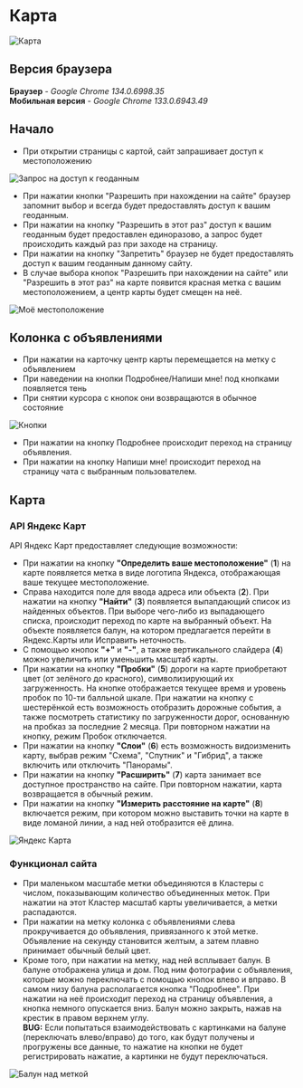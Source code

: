 # Карта

![Карта](assets/main.png)

## Версия браузера

**Браузер** - *Google Chrome 134.0.6998.35*  
**Мобильная версия** - *Google Chrome 133.0.6943.49*

## Начало

- При открытии страницы с картой, сайт запрашивает доступ к местоположению

![Запрос на доступ к геоданным](assets/accessToGeo.png)

- При нажатии кнопки "Разрешить при нахождении на сайте" браузер запомнит выбор и всегда будет предоставлять доступ к вашим геоданным.
- При нажатии на кнопку "Разрешить в этот раз" доступ к вашим геоданным будет предоставлен единоразово, а запрос будет происходить каждый раз при заходе на страницу.
- При нажатии на кнопку "Запретить" браузер не будет предоставлять доступ к вашим геоданным данному сайту.
- В случае выбора кнопок "Разрешить при нахождении на сайте" или "Разрешить в этот раз" на карте появится красная метка с вашим местоположением, а центр карты будет смещен на неё.

![Моё местоположение](assets/myGeo.png)

## Колонка с объявлениями

- При нажатии на карточку центр карты перемещается на метку с объявлением
- При наведении на кнопки Подробнее/Напиши мне! под кнопками появляется тень
- При снятии курсора с кнопок они возвращаются в обычное состояние

![Кнопки](assets/shadowOfButtons.png)

- При нажатии на кнопку Подробнее происходит переход на страницу объявления.
- При нажатии на кнопку Напиши мне! происходит переход на страницу чата с выбранным пользователем.

## Карта

### API Яндекс Карт

API Яндекс Карт предоставляет следующие возможности:

- При нажатии на кнопку **"Определить ваше местоположение"** (**1**) на карте появляется метка в виде логотипа Яндекса, отображающая ваше текущее местоположение.
- Справа находится поле для ввода адреса или объекта (**2**). При нажатии на кнопку **"Найти"** (**3**) появляется выпапдающий список из найденных объектов. При выборе чего-либо из выпадающего списка, происходит переход по карте на выбранный объект. На объекте появляется балун, на котором предлагается перейти в Яндекс.Карты или Исправить неточность.
- С помощью кнопок **"+"** и **"-"**, а также вертикального слайдера (**4**) можно увеличить или уменьшить масштаб карты.
- При нажатии на кнопку **"Пробки"** (**5**) дороги на карте приобретают цвет (от зелёного до красного), символизирующий их загруженность. На кнопке отображается текущее время и уровень пробок по 10-ти балльной шкале. При нажатии на кнопку с шестерёнкой есть возможность отобразить дорожные события, а также посмотреть статистику по загруженности дорог, основанную на пробказ за последние 2 месяца. При повторном нажатии на кнопку, режим Пробок отключается.
- При нажатии на кнопку **"Слои"** (**6**) есть возможность видоизменить карту, выбрав режим "Схема", "Спутник" и  "Гибрид", а также включить или отключить "Панорамы".
- При нажатии на кнопку **"Расширить"** (**7**) карта занимает все доступное пространство на сайте. При повторном нажатии, карта возвращается в обычный режим.
- При нажатии на кнопку **"Измерить расстояние на карте"** (**8**) включается режим, при котором можно выставить точки на карте в виде ломаной линии, а над ней отобразится её длина.

![Яндекс Карта](assets/api.png)

### Функционал сайта

- При маленьком масштабе метки объединяются в Кластеры с числом, показывающим количество объединенных меток. При нажатии на этот Кластер масштаб карты увеличивается, а метки распадаются.
- При нажатии на метку колонка с объявлениями слева прокручивается до объявления, привязанного к этой метке. Объявление на секунду становится желтым, а затем плавно принимает обычный белый цвет.
- Кроме того, при нажатии на метку, над ней всплывает балун. В балуне отображена улица и дом. Под ним фотографии с объявления, которые можно переключать с помощью кнопок влево и вправо. В самом низу балуна располагается кнопка "Подробнее". При нажатии на неё происходит переход на страницу объявления, а кнопка немного опускается вниз. Балун можно закрыть, нажав на крестик в правом верхнем углу.  
**BUG:** Если попытаться взаимодействовать с картинками на балуне (переключать влево/вправо) до того, как будут получены и прогружены все данные, то нажатие на кнопки не будет регистрировать нажатие, а картинки не будут переключаться. 

![Балун над меткой](assets/balloon.png)


